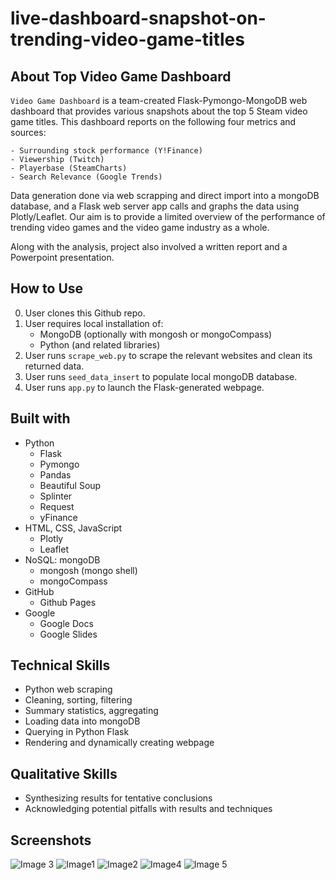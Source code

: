 # live-dashboard-snapshot-on-trending-video-game-titles

## About Top Video Game Dashboard

`Video Game Dashboard` is a team-created Flask-Pymongo-MongoDB web dashboard that provides various snapshots about the top 5 Steam video game titles. This dashboard reports on the following four metrics and sources:

    - Surrounding stock performance (Y!Finance)
    - Viewership (Twitch)
    - Playerbase (SteamCharts)
    - Search Relevance (Google Trends)

Data generation done via web scrapping and direct import into a mongoDB database, and a Flask web server app calls and graphs the data using Plotly/Leaflet. Our aim is to provide a limited overview of the performance of trending video games and the video game industry as a whole. 

Along with the analysis, project also involved a written report and a Powerpoint presentation.

## How to Use
0) User clones this Github repo.
1) User requires local installation of:
    - MongoDB (optionally with mongosh or mongoCompass)
    - Python (and related libraries)
2) User runs `scrape_web.py` to scrape the relevant websites and clean its returned data.
3) User runs `seed_data_insert` to populate local mongoDB database.
4) User runs `app.py` to launch the Flask-generated webpage.

## Built with
- Python
    - Flask
    - Pymongo
    - Pandas
    - Beautiful Soup
    - Splinter
    - Request
    - yFinance
- HTML, CSS, JavaScript
    - Plotly
    - Leaflet
- NoSQL: mongoDB
    - mongosh (mongo shell)
    - mongoCompass
- GitHub
    - Github Pages
- Google
    - Google Docs
    - Google Slides

## Technical Skills
- Python web scraping
- Cleaning, sorting, filtering
- Summary statistics, aggregating
- Loading data into mongoDB
- Querying in Python Flask
- Rendering and dynamically creating webpage

## Qualitative Skills
- Synthesizing results for tentative conclusions
- Acknowledging potential pitfalls with results and techniques

## Screenshots
![Image 3](https://user-images.githubusercontent.com/74934154/150647896-f403e095-967f-4bd9-a479-e7d417924062.png)
![Image1](https://user-images.githubusercontent.com/74934154/150647894-b19b1444-068a-404f-8b41-a4ce06c03242.png)
![Image2](https://user-images.githubusercontent.com/74934154/150647895-f8840f00-ae60-4bf6-b66a-5d72a0123520.png)
![Image4](https://user-images.githubusercontent.com/74934154/150647897-493dba42-c09f-4085-aef7-c318f7117542.png)
![Image 5](https://user-images.githubusercontent.com/74934154/150648828-df0c065e-f394-455b-871d-acee91587e3e.png)